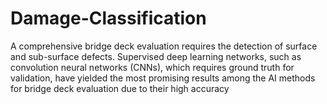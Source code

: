 # Damage-Classification
A comprehensive bridge deck evaluation requires the detection of surface and sub-surface defects. Supervised deep learning networks, such as convolution neural networks (CNNs), which requires ground truth for validation, have yielded the most promising results among the AI methods for bridge deck evaluation due to their high accuracy
